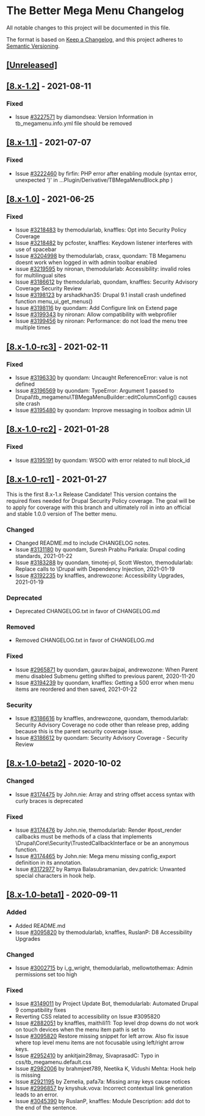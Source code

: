 # The Better Mega Menu Changelog

All notable changes to this project will be documented in this file.

The format is based on [Keep a Changelog](https://keepachangelog.com/en/1.0.0/),
and this project adheres to [Semantic Versioning](https://semver.org/spec/v2.0.0.html).

## [\[Unreleased\]](https://www.drupal.org/project/tb_megamenu/releases/8.x-1.x)

## [\[8.x-1.2\]](https://www.drupal.org/project/tb_megamenu/releases/8.x-1.2) - 2021-08-11
### Fixed
- Issue [#3227571](https://www.drupal.org/project/tb_megamenu/issues/3227571) by diamondsea: Version Information in tb_megamenu.info.yml file should be removed

## [\[8.x-1.1\]](https://www.drupal.org/project/tb_megamenu/releases/8.x-1.1) - 2021-07-07
### Fixed
- Issue [#3222460](https://www.drupal.org/project/tb_megamenu/issues/3222460) by firfin: PHP error after enabling module (syntax error, unexpected ')' in ...Plugin/Derivative/TBMegaMenuBlock.php )

## [\[8.x-1.0\]](https://www.drupal.org/project/tb_megamenu/releases/8.x-1.0) - 2021-06-25
### Fixed
- Issue [#3218483](https://www.drupal.org/project/tb_megamenu/issues/3218483) by themodularlab, knaffles: Opt into Security Policy Coverage
- Issue [#3218482](https://www.drupal.org/project/tb_megamenu/issues/3218482) by pcfoster, knaffles: Keydown listener interferes with use of spacebar
- Issue [#3204998](https://www.drupal.org/project/tb_megamenu/issues/3204998) by themodularlab, crasx, quondam: TB Megamenu doesnt work when logged in with admin toolbar enabled
- issue [#3219595](https://www.drupal.org/project/tb_megamenu/issues/3219595) by nironan, themodularlab: Accessibility: invalid roles for multilingual sites
- Issue [#3186612](https://www.drupal.org/project/tb_megamenu/issues/3186612) by themodularlab, quondam, knaffles: Security Advisory Coverage
  Security Review
- Issue [#3198123](https://www.drupal.org/project/tb_megamenu/issues/3198123) by arshadkhan35: Drupal 9.1 install crash undefined function menu_ui_get_menus()
- Issue [#3198116](https://www.drupal.org/project/tb_megamenu/issues/3198116) by quondam: Add Configure link on Extend page
- Issue [#3199343](https://www.drupal.org/project/tb_megamenu/issues/3199343) by nironan: Allow compatibility with webprofiler
- Issue [#3199456](https://www.drupal.org/project/tb_megamenu/issues/3199456) by nironan: Performance: do not load the menu tree multiple times

## [\[8.x-1.0-rc3\]](https://www.drupal.org/project/tb_megamenu/releases/8.x-1.0-rc3) - 2021-02-11
### Fixed

- Issue [#3196330](https://www.drupal.org/project/tb_megamenu/issues/3196330) by quondam: Uncaught ReferenceError: value is not defined
- Issue [#3196569](https://www.drupal.org/project/tb_megamenu/issues/3196569) by quondam: TypeError: Argument 1 passed to Drupal\tb_megamenu\TBMegaMenuBuilder::editColumnConfig() causes site crash
- Issue [#3195480](https://www.drupal.org/project/tb_megamenu/issues/3195480) by quondam: Improve messaging in toolbox admin UI

## [\[8.x-1.0-rc2\]](https://www.drupal.org/project/tb_megamenu/releases/8.x-1.0-rc2) - 2021-01-28
### Fixed

- Issue [#3195191](https://www.drupal.org/project/tb_megamenu/issues/3195191) by quondam: WSOD with error related to null block_id

## [\[8.x-1.0-rc1\]](https://www.drupal.org/project/tb_megamenu/releases/8.x-1.0-rc1) - 2021-01-27

This is the first 8.x-1.x Release Candidate!  This version contains the required
fixes needed for Drupal Security Policy coverage.  The goal will be to apply for
coverage with this branch and ultimately roll in into an official and stable
1.0.0 version of The better menu.

### Changed

- Changed README.md to include CHANGELOG notes.
- Issue [#3131180](https://www.drupal.org/project/tb_megamenu/issues/3131180) by quondam, Suresh Prabhu Parkala: Drupal coding standards,
2021-01-22
- Issue [#3183288](https://www.drupal.org/project/tb_megamenu/issues/3183288) by quondam, timotej-pl, Scott Weston, themodularlab: Replace
  calls to \Drupal with Dependency Injection, 2021-01-19
- Issue [#3192235](https://www.drupal.org/project/tb_megamenu/issues/3192235) by knaffles, andrewozone: Accessibility Upgrades, 2021-01-19

### Deprecated

- Deprecated CHANGELOG.txt in favor of CHANGELOG.md

### Removed

- Removed CHANGELOG.txt in favor of CHANGELOG.md

### Fixed

- Issue [#2965871](https://www.drupal.org/project/tb_megamenu/issues/2965871) by quondam, gaurav.bajpai, andrewozone: When Parent menu
disabled Submenu getting shifted to previous parent, 2020-11-20
- Issue [#3194239](https://www.drupal.org/project/tb_megamenu/issues/3194239) by quondam, knaffles: Getting a 500 error when menu items are
reordered and then saved, 2021-01-22

### Security

- Issue [#3186616](https://www.drupal.org/project/tb_megamenu/issues/3186616) by knaffles, andrewozone, quondam, themodularlab: Security Advisory Coverage
no code other than release prep, adding because this is the parent security
coverage issue.
- Issue [#3186612](https://www.drupal.org/project/tb_megamenu/issues/3186612) by quondam: Security Advisory Coverage - Security Review

## [\[8.x-1.0-beta2\]](https://www.drupal.org/project/tb_megamenu/releases/8.x-1.0-beta2) - 2020-10-02
### Changed
- Issue [#3174475](https://www.drupal.org/project/tb_megamenu/issues/3174475) by John.nie: Array and string offset access syntax with
  curly braces is deprecated

### Fixed
- Issue [#3174476](https://www.drupal.org/project/tb_megamenu/issues/3174476) by John.nie, themodularlab: Render #post_render callbacks must
  be methods of a class that implements
  \Drupal\Core\Security\TrustedCallbackInterface or be an anonymous function.
- Issue [#3174465](https://www.drupal.org/project/tb_megamenu/issues/3174465) by John.nie: Mega menu missing config_export definition
  in its annotation.
- Issue [#3172977](https://www.drupal.org/project/tb_megamenu/issues/3172977) by Ramya Balasubramanian, dev.patrick: Unwanted special
  characters in hook help.

## [\[8.x-1.0-beta1\]](https://www.drupal.org/project/tb_megamenu/releases/8.x-1.0-beta1) - 2020-09-11
### Added
- Added README.md
- Issue [#3095820](https://www.drupal.org/project/tb_megamenu/issues/3095820) by themodularlab, knaffles, RuslanP: D8 Accessibility Upgrades

### Changed
- Issue [#3002715](https://www.drupal.org/project/tb_megamenu/issues/3002715) by i_g_wright, themodularlab, mellowtothemax: Admin permissions
  set too high

### Fixed
- Issue [#3149011](https://www.drupal.org/project/tb_megamenu/issues/3149011) by Project Update Bot, themodularlab: Automated Drupal 9
  compatibility fixes
- Reverting CSS related to accessibility on Issue #3095820
- Issue [#2882051](https://www.drupal.org/project/tb_megamenu/issues/2882051) by knaffles, maithili11: Top level drop downs do not work on
  touch devices when the menu item path is set to <nolink>
- Issue [#3095820](https://www.drupal.org/project/tb_megamenu/issues/3095820) Restore missing snippet for left arrow. Also fix issue where
  <nolink> top level menu items are not focusable using left/right arrow keys.
- Issue [#2952410](https://www.drupal.org/project/tb_megamenu/issues/2952410) by ankitjain28may, SivaprasadC: Typo in
  css/tb_megamenu.default.css
- Issue [#2982006](https://www.drupal.org/project/tb_megamenu/issues/2982006) by brahmjeet789, Neetika K, Vidushi Mehta: Hook help is missing
- Issue [#2921195](https://www.drupal.org/project/tb_megamenu/issues/2921195) by Zemelia, pafa7a: Missing array keys cause notices
- Issue [#2996857](https://www.drupal.org/project/tb_megamenu/issues/2996857) by knyshuk.vova: Incorrect contextual link generation leads to
  an error.
- Issue [#3045390](https://www.drupal.org/project/tb_megamenu/issues/3045390) by RuslanP, knaffles: Module Description: add dot to the end of
  the sentence.

